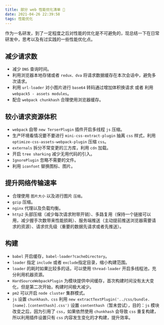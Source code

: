 ```yaml
---
title: 部分 web 性能优化清单 🧾
date: 2021-04-26 22:39:58
tags: 性能优化
---
```


作为一名研发，到了一定程度之后对性能的优化是不可避免的，现总结一下在日常研发中，思考以及有过实践的一些性能优化点。

## 减少请求数

- 减少 `DNS` 查询时间。
- 利用浏览器本地存储或者 `redux、dva` 将请求数据缓存在本次会话中，避免多次请求。
- 利用 `url-loader` 对小图片进行 `base64` 转码通过增加体积换请求 或者 利用 `webpack5 - assets modules`。
- 配合 `webpack chunkhash` 合理使用浏览器缓存。

## 较小请求资源体积

- `webpack` 自带 `new TerserPlugin` 插件开启多线程 `js` 压缩。
- 生产环境看情况要不要进行 `mini-css-extract-plugin` 抽离 `css` 样式，利用 `optimize-css-assets-webpack-plugin` 压缩 `css`。
- `externals` 拆分不常变更的三方库，利用 `cdn` 加载。
- 开启 `tree sharking` 减少无用代码的引入。
- `IgnorePlugin` 忽略不需要的文件。
- 利用 `iconfont` 替换图标、图片。

## 提升网络传输速率

- 合理使用 `图片大小` 以及进行图片 `压缩`。
- `gzip` 压缩。
- `nginx` 代理以及负载均衡。
- `http2` 头部压缩（减少每次请求附带开销）、多路复用（保持一个链接可以用，减少握手次数带来性能损耗）、服务端推送（主动提前推送浏览器需要请求的资源）、请求优先级（重要的数据先请求或者先推送）。

## 构建

- `babel` 开启缓存，`babel-loader?cacheDirectory`。
- `loader` 指定 `include` 或者 `exclude`指定目录，缩小构建范围。
- `loader` 的耗时如果比较多的话，可以使用 `thread-loader` 开启多线程池，充分利用机器资源。
- `HardSourceWebpackPlugin` 为模块提供中间缓存，首次构建时间没有太大变化，但是第二次开始，构建时间极大减少。
- `pm2` 可以开启 `node cluster` 集群模式。
- `js` 设置 `chunkhash，css` 利用 `new extractTextPlugin('../css/bundle.[name].[contenthash].css')` 设置 `contenthash`（暂未尝试），目的：`js` 模块改变之后，因为引用了 `css`，如果依然使用 `chunkhash` 会导致 `css` 重复构建，所以利用插件设置只有 `css` 内容发生变化的才构建，提升效率。
